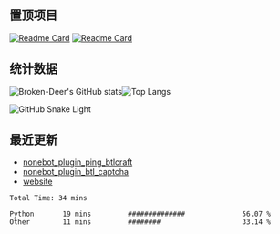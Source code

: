 ## 置顶项目

[![Readme Card](https://github-readme-stats.vercel.app/api/pin/?username=Broken-Deer&repo=website)](https://github.com/Broken-Deer/website) [![Readme Card](https://github-readme-stats.vercel.app/api/pin/?username=Broken-Deer&repo=phpdbtools)](https://github.com/Broken-Deer/phpdbtools)

## 统计数据

![Broken-Deer's GitHub stats](https://github-readme-stats.vercel.app/api?username=Broken-Deer&locale=cn&hide_border=true)![Top Langs](https://github-readme-stats.vercel.app/api/top-langs/?username=Broken-Deer&layout=compact&locale=cn&hide_border=true)

![GitHub Snake Light](https://cdn.jsdelivr.net/gh/Broken-Deer/Broken-Deer/assets/github-contribution-grid-snake.svg)

## 最近更新

- [nonebot_plugin_ping_btlcraft](https://github.com/Broken-Deer/nonebot_plugin_ping_btlcraft)
- [nonebot_plugin_btl_captcha](https://github.com/Broken-Deer/nonebot_plugin_btl_captcha)
- [website](https://github.com/Broken-Deer/website)

<!--START_SECTION:waka-->

```text
Total Time: 34 mins

Python       19 mins         ##############              56.07 %
Other        11 mins         ########                    33.14 %
```

<!--END_SECTION:waka-->
